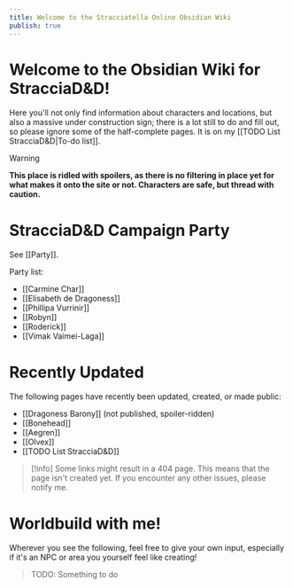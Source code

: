 ```yaml
---
title: Welcome to the Stracciatella Online Obsidian Wiki
publish: true
---
```

# Welcome to the Obsidian Wiki for StracciaD&D! 
Here you'll not only find information about characters and locations, but also a massive under construction sign; there is a lot still to do and fill out, so please ignore some of the half-complete pages. It is on my [[TODO List StracciaD&D|To-do list]].

> [!warning]
> **This place is ridled with spoilers, as there is no filtering in place yet for what makes it onto the site or not. Characters are safe, but thread with caution.**
# StracciaD&D Campaign Party
See [[Party]].

Party list:
- [[Carmine Char]]
- [[Elisabeth de Dragoness]]
- [[Phillipa Vurrinir]]
- [[Robyn]]
- [[Roderick]]
- [[Vimak Vaimei-Laga]]

# Recently Updated
The following pages have recently been updated, created, or made public:
- [[Dragoness Barony]] (not published, spoiler-ridden)
- [[Bonehead]]
- [[Aegren]]
- [[Olvex]]
- [[TODO List StracciaD&D]]

> [!info]
> Some links might result in a 404 page. This means that the page isn't created yet. 
> If you encounter any other issues, please notify me.

# Worldbuild with me!
Wherever you see the following, feel free to give your own input, especially if it's an NPC or area you yourself feel like creating!
> TODO: Something to do

